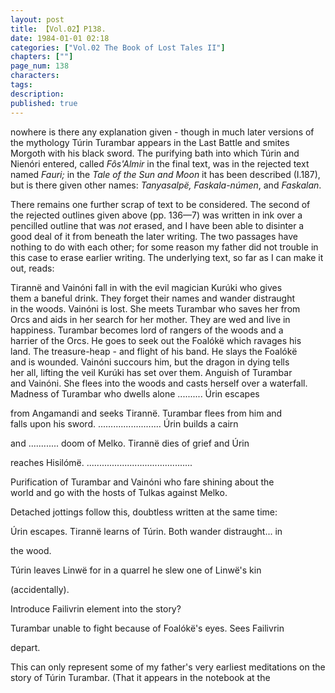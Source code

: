 ```yaml
---
layout: post
title: 【Vol.02】P138.
date: 1984-01-01 02:18
categories: ["Vol.02 The Book of Lost Tales II"]
chapters: [""]
page_num: 138
characters: 
tags: 
description: 
published: true
---
```


<p style="text-indent: 0;">
nowhere is there any explanation given - though in much later versions of the mythology Túrin Turambar appears in the Last Battle and smites Morgoth with his black sword. The purifying bath into which Túrin and Nienóri entered, called <I>Fôs'Almir</I> in the final text, was in the rejected text named <I>Fauri;</I> in the <I>Tale of the Sun and Moon</I> it has been described (I.187), but is there given other names: <I>Tanyasalpë, Faskala-númen</I>, and <I>Faskalan</I>.
</p>

There remains one further scrap of text to be considered. The second of the rejected outlines given above (pp. 136—7) was written in ink over a pencilled outline that was <I>not</I> erased, and I have been able to disinter a good deal of it from beneath the later writing. The two passages have nothing to do with each other; for some reason my father did not trouble in this case to erase earlier writing. The underlying text, so far as I can make it out, reads:

Tirannë and Vainóni fall in with the evil magician Kurúki who gives<BR>them a baneful drink. They forget their names and wander distraught<BR>in the woods. Vainóni is lost. She meets Turambar who saves her from<BR>Orcs and aids in her search for her mother. They are wed and live in<BR>happiness. Turambar becomes lord of rangers of the woods and a<BR>harrier of the Orcs. He goes to seek out the Foalókë which ravages his<BR>land. The treasure-heap - and flight of his band. He slays the Foalókë<BR>and is wounded. Vainóni succours him, but the dragon in dying tells<BR>her all, lifting the veil Kurúki has set over them. Anguish of Turambar<BR>and Vainóni. She flees into the woods and casts herself over a waterfall.<BR>Madness of Turambar who dwells alone .......... Úrin escapes

from Angamandi and seeks Tirannë. Turambar flees from him and<BR>falls upon his sword. ......................... Úrin builds a cairn

and ............ doom of Melko. Tirannë dies of grief and Úrin

reaches Hisilómë. ..........................................

Purification of Turambar and Vainóni who fare shining about the<BR>world and go with the hosts of Tulkas against Melko.

Detached jottings follow this, doubtless written at the same time:

Úrin escapes. Tirannë learns of Túrin. Both wander distraught... in

the wood.

Túrin leaves Linwë for in a quarrel he slew one of Linwë's kin

(accidentally).

Introduce Failivrin element into the story?

Turambar unable to fight because of Foalókë's eyes. Sees Failivrin

depart.

This can only represent some of my father's very earliest meditations on the story of Túrin Turambar. (That it appears in the notebook at the

